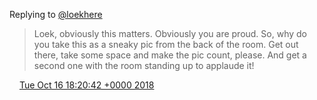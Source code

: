 Replying to [@loekhere](https://twitter.com/loekhere/status/1052189546157363200)

> Loek, obviously this matters\. Obviously you are proud\. So, why do you take this as a sneaky pic from the back of the room\. Get out there, take some space and make the pic count, please\. And get a second one with the room standing up to applaude it\!

<img src="../../media/tweet.ico" width="12" /> [Tue Oct 16 18:20:42 +0000 2018](https://twitter.com/DromerDenker/status/1052263078287556608)